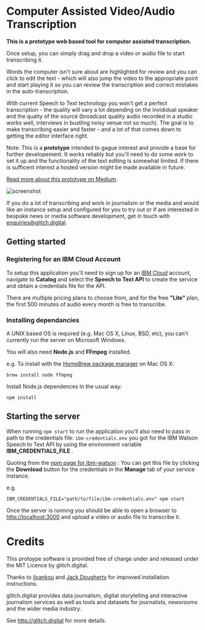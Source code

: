 # Computer Assisted Video/Audio Transcription 

**This is a prototype web based tool for computer assisted transcription.**

Once setup, you can simply drag and drop a video or audio file to start transcribing it.

Words the computer isn't sure about are highlighted for review and you can click to edit the text - which will also jump the video to the appropriate point and start playing it so you can review the transcription and correct mistakes in the auto-transcription.

With current Speech to Text technology you won't get a perfect transcription - the quality will vary a lot depending on the invididual speaker and the qualty of the source (broadcast quality audio recorded in a studio works well, interviews in bustling noisy venue not so much). The goal is to make transcribing easier and faster - and a lot of that comes down to getting the editor interface right.

Note: This is a **prototype** intended to gague interest and provide a base for further developement. It works reliably but you'll need to do some work to set it up and the functionality of the text editing is somewhat limited. If there is sufficent interest a hosted version might be made available in future.

[Read more about this prototype on Medium](https://medium.com/glitch-digital/preview-of-a-video-transcription-tool-452e043daef5).

![screenshot](https://raw.githubusercontent.com/glitchdigital/video-transcriber/master/screenshot.png)

If you do a lot of transcribing and work in journalism or the media and would like an instance setup and configured for you to try out or if are interested in bespoke news or media software development, get in touch with <enquiries@glitch.digital>.

## Getting started

### Registering for an IBM Cloud Account

To setup this application you'll need to sign up for an [IBM Cloud](https://cloud.ibm.com) account, navigate to **Catalog** and select the **Speech to Text API** to create the service and obtain a credentials file for the API.

There are multiple pricing plans to choose from, and for the free **"Lite"** plan, the first 500 minutes of audio every month is free to transcribe.

### Installing dependancies

A UNIX based OS is required (e.g. Mac OS X, Linux, BSD, etc), you can't currently run the server on Microsoft Windows.

You will also need **Node.js** and **FFmpeg** installed. 

e.g. To install with the [HomeBrew package manager](http://brew.sh/) on Mac OS X:

```
brew install node ffmpeg
```

Install Node.js dependences in the usual way:

```
npm install
```

## Starting the server

When running `npm start` to run the application you'll also need to pass in path to the credentials file: `ibm-credentials.env` you got for the IBM Watson Speech to Text API by using the environment variable **IBM_CREDENTIALS_FILE** . 

Quoting from the [npm page for ibm-watson](https://www.npmjs.com/package/ibm-watson) : You can get this file by clicking the **Download** button for the credentials in the **Manage** tab of your service instance.

e.g.

```
IBM_CREDENTIALS_FILE="path/to/file/ibm-credentials.env" npm start 
```

Once the server is running you should be able to open a browser to [http://localhost:3000](http://localhost:3000) and upload a video or audio file to transcribe it.

# Credits

This protoype software is provided free of charge under and released under the MIT Licence by glitch.digital.

Thanks to [ilyankou](https://github.com/ilyankou) and [Jack Dougherty](https://github.com/jackdougherty) for improved installation instructions.

glitch.digital provides data journalism, digital storytelling and interactive journalism services as well as tools and datasets for journalists, newsrooms and the wider media industry.

See http://glitch.digital for more details.
